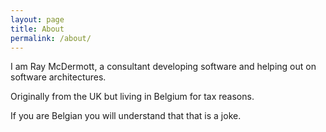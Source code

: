 ```yaml
---
layout: page
title: About
permalink: /about/
---
```


I am Ray McDermott, a consultant developing software and helping out on software architectures.

Originally from the UK but living in Belgium for tax reasons.

If you are Belgian you will understand that that is a joke.
